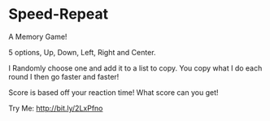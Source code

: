 # Speed-Repeat

A Memory Game! 

5 options, Up, Down, Left, Right and Center.

I Randomly choose one and add it to a list to copy.
You copy what I do each round
I then go faster and faster! 

Score is based off your reaction time!
What score can you get!

Try Me: http://bit.ly/2LxPfno
